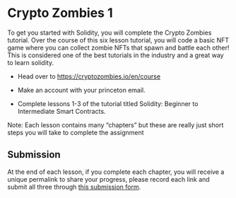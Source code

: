 # Crypto Zombies 1

To get you started with Solidity, you will complete the Crypto Zombies tutorial. Over the course of this six lesson tutorial, you will code a basic NFT game where you can collect zombie NFTs that spawn and battle each other! This is considered one of the best tutorials in the industry and a great way to learn solidity. 


- Head over to https://cryptozombies.io/en/course

- Make an account with your princeton email. 

- Complete lessons 1-3 of the tutorial titled Solidity: Beginner to Intermediate Smart Contracts. 

Note: Each lesson contains many “chapters” but these are really just short steps you will take to complete the assignment

## Submission
At the end of each lesson, if you complete each chapter, you will receive a unique permalink to share your progress, please record each link and submit all three through [this submission form](https://forms.gle/UYKz26MzcXWepKTm7).

